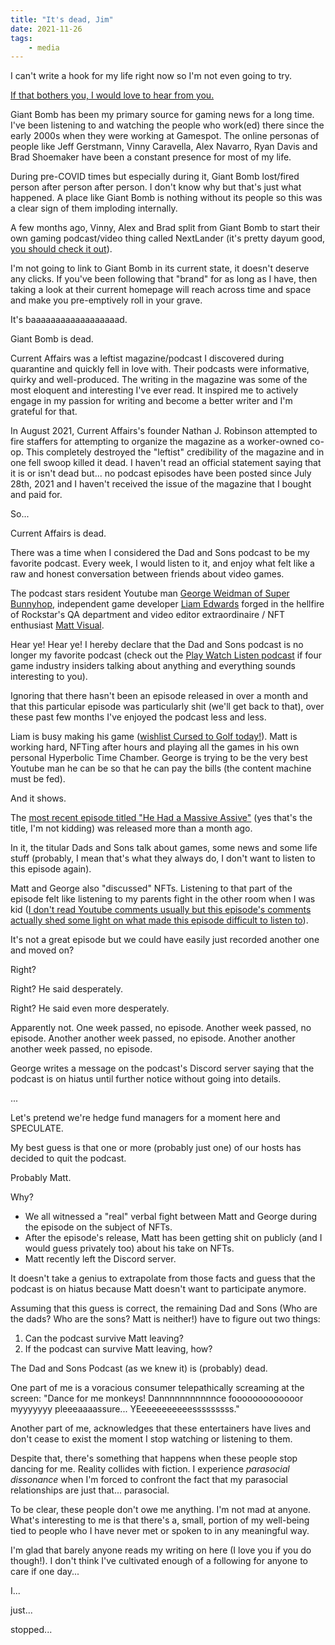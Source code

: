 ```yaml
---
title: "It's dead, Jim"
date: 2021-11-26
tags:
    - media
---
```

I can't write a hook for my life right now so I'm not even going to try.

[If that bothers you, I would love to hear from you.](mailto:fuck-off@strategineer.com)

Giant Bomb has been my primary source for gaming news for a long time. I've been listening to and watching the people who work(ed) there since the early 2000s when they were working at Gamespot. The online personas of people like Jeff Gerstmann, Vinny Caravella, Alex Navarro, Ryan Davis and Brad Shoemaker have been a constant presence for most of my life.

During pre-COVID times but especially during it, Giant Bomb lost/fired person after person after person. I don't know why but that's just what happened. A place like Giant Bomb is nothing without its people so this was a clear sign of them imploding internally.

A few months ago, Vinny, Alex and Brad split from Giant Bomb to start their own gaming podcast/video thing called NextLander (it's pretty dayum good, [you should check it out](https://www.patreon.com/nextlander/)).

I'm not going to link to Giant Bomb in its current state, it doesn't deserve any clicks. If you've been following that "brand" for as long as I have, then taking a look at their current homepage will reach across time and space and make you pre-emptively roll in your grave.

It's baaaaaaaaaaaaaaaaaad.

Giant Bomb is dead.


Current Affairs was a leftist magazine/podcast I discovered during quarantine and quickly fell in love with. Their podcasts were informative, quirky and well-produced. The writing in the magazine was some of the most eloquent and interesting I've ever read. It inspired me to actively engage in my passion for writing and become a better writer and I'm grateful for that.

In August 2021, Current Affairs's founder Nathan J. Robinson attempted to fire staffers for attempting to organize the magazine as a worker-owned co-op. This completely destroyed the "leftist" credibility of the magazine and in one fell swoop killed it dead. I haven't read an official statement saying that it is or isn't dead but... no podcast episodes have been posted since July 28th, 2021 and I haven't received the issue of the magazine that I bought and paid for.

So...

Current Affairs is dead.


There was a time when I considered the Dad and Sons podcast to be my favorite podcast. Every week, I would listen to it, and enjoy what felt like a raw and honest conversation between friends about video games.

The podcast stars resident Youtube man [George Weidman of Super Bunnyhop](https://www.youtube.com/user/bunnyhopshow), independent game developer [Liam Edwards](https://twitter.com/LiamBME) forged in the hellfire of Rockstar's QA department and video editor extraordinaire / NFT enthusiast [Matt Visual](https://twitter.com/mattvisual).

Hear ye! Hear ye! I hereby declare that the Dad and Sons podcast is no longer my favorite podcast (check out the [Play Watch Listen podcast](https://playwatchlisten.libsyn.com/) if four game industry insiders talking about anything and everything sounds interesting to you).

Ignoring that there hasn't been an episode released in over a month and that this particular episode was particularly shit (we'll get back to that), over these past few months I've enjoyed the podcast less and less.

Liam is busy making his game ([wishlist Cursed to Golf today!](https://store.steampowered.com/app/1726120/Cursed_to_Golf/)). Matt is working hard, NFTing after hours and playing all the games in his own personal Hyperbolic Time Chamber. George is trying to be the very best Youtube man he can be so that he can pay the bills (the content machine must be fed).

And it shows.

The [most recent episode titled "He Had a Massive Assive"](https://soundcloud.com/user-872413404/dad-sons-186-he-had-a-massive-assive) (yes that's the title, I'm not kidding) was released more than a month ago.

In it, the titular Dads and Sons talk about games, some news and some life stuff (probably, I mean that's what they always do, I don't want to listen to this episode again).

Matt and George also "discussed" NFTs. Listening to that part of the episode felt like listening to my parents fight in the other room when I was kid ([I don't read Youtube comments usually but this episode's comments actually shed some light on what made this episode difficult to listen to](https://www.youtube.com/watch?v=J4ISOu2yFME)).

It's not a great episode but we could have easily just recorded another one and moved on?

Right?

Right? He said desperately.

Right? He said even more desperately.

Apparently not. One week passed, no episode. Another week passed, no episode. Another another week passed, no episode. Another another another week passed, no episode.

George writes a message on the podcast's Discord server saying that the podcast is on hiatus until further notice without going into details.

...

Let's pretend we're hedge fund managers for a moment here and SPECULATE.

My best guess is that one or more (probably just one) of our hosts has decided to quit the podcast.

Probably Matt.

Why?

- We all witnessed a "real" verbal fight between Matt and George during the episode on the subject of NFTs.
- After the episode's release, Matt has been getting shit on publicly (and I would guess privately too) about his take on NFTs.
- Matt recently left the Discord server.

It doesn't take a genius to extrapolate from those facts and guess that the podcast is on hiatus because Matt doesn't want to participate anymore.

Assuming that this guess is correct, the remaining Dad and Sons (Who are the dads? Who are the sons? Matt is neither!) have to figure out two things:

1. Can the podcast survive Matt leaving?
2. If the podcast can survive Matt leaving, how?

The Dad and Sons Podcast (as we knew it) is (probably) dead.

One part of me is a voracious consumer telepathically screaming at the screen: "Dance for me monkeys! Dannnnnnnnnnnce fooooooooooooor myyyyyyy pleeeaaaassure... YEeeeeeeeeeesssssssss."

Another part of me, acknowledges that these entertainers have lives and don't cease to exist the moment I stop watching or listening to them.

Despite that, there's something that happens when these people stop dancing for me. Reality collides with fiction. I experience _parasocial dissonance_ when I'm forced to confront the fact that my parasocial relationships are just that... parasocial.

To be clear, these people don't owe me anything. I'm not mad at anyone. What's interesting to me is that there's a, small, portion of my well-being tied to people who I have never met or spoken to in any meaningful way.

I'm glad that barely anyone reads my writing on here (I love you if you do though!). I don't think I've cultivated enough of a following for anyone to care if one day...

I...

just...

stopped...
